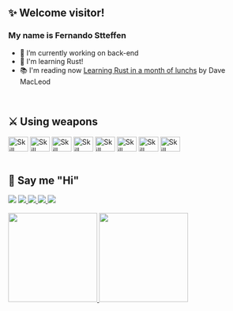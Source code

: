 ## ✨ Welcome visitor! 
### My name is Fernando Stteffen

- 🔭 I’m currently working on back-end
- 🌱 I'm learning Rust!
- 📚 I'm reading now [Learning Rust in a month of lunchs](https://www.amazon.com.br/Learn-Month-Lunches-David-MacLeod/dp/1633438236) by Dave MacLeod 
<br />

## ⚔ Using weapons 
<div style="display: inline_block;">
 <img align="center" height="30" width="40" alt="Skill html"src="https://cdn.jsdelivr.net/gh/devicons/devicon/icons/html5/html5-original.svg" />
 <img align="center" height="30" width="40" alt="Skill css"src="https://cdn.jsdelivr.net/gh/devicons/devicon/icons/css3/css3-original.svg" />
 <img align="center" height="30" width="40" alt="Skill nodejs"src="https://cdn.jsdelivr.net/gh/devicons/devicon/icons/nodejs/nodejs-original.svg" />
 <img align="center" height="30" width="40" alt="Skill python" src="https://cdn.jsdelivr.net/gh/devicons/devicon/icons/python/python-original.svg" />
 <img align="center" height="30" width="40" alt="Skill php" src="https://cdn.jsdelivr.net/gh/devicons/devicon/icons/php/php-plain.svg" />
 <img align="center" height="30" width="40" alt="Skill react" src="https://cdn.jsdelivr.net/gh/devicons/devicon/icons/react/react-original.svg" />
 <img align="center" height="30" width="40" alt="Skill debian based os's" src="https://cdn.jsdelivr.net/gh/devicons/devicon/icons/debian/debian-original.svg" />
 <img align="center" height="30" width="40" alt="Skill rust" src="https://cdn.jsdelivr.net/gh/devicons/devicon@latest/icons/rust/rust-line.svg" />
</div>
<br />

## 🤝 Say me "Hi"
 <div>
  <a href="mailto:fernando.stteffen@gmail.com" target="_blank" alt="Fernando email link"> <img src="https://img.shields.io/badge/Gmail-D14836?style=for-the-badge&logo=gmail&logoColor=white" /></a>
  <a href="https://www.instagram.com/fernandostteffen/" target="_blank"  alt="Fernando Instagram link"><img src=https://img.shields.io/badge/Instagram-E4405F?style=for-the-badge&logo=instagram&logoColor=white  />
  <a href="https://www.linkedin.com/in/fernando-stteffen-9b9460210/" target="_blank"  alt="Fernando Linkedin link"><img src=https://img.shields.io/badge/LinkedIn-0077B5?style=for-the-badge&logo=linkedin&logoColor=white  />
  <a href="https://www.facebook.com/fernando.stteffen" target="_blank"  alt="Fernando Facebook link"><img src=https://img.shields.io/badge/Facebook-1877F2?style=for-the-badge&logo=facebook&logoColor=white  />
  <a href="https://twitter.com/FStteffen" target="_blank" alt="Fernando Twitter link"><img src=https://img.shields.io/badge/Twitter-1DA1F2?style=for-the-badge&logo=twitter&logoColor=white  />

  
</div>
<br /> 
<div>
 <a href="https://github.com/fernando-stteffen/fernando-stteffen">
  <img height="180em" src="https://github-readme-stats.vercel.app/api/top-langs/?username=fernando-stteffen&theme=algolia&layout=compact&count_private=true" />
  <img height="180em" src="https://github-readme-stats.vercel.app/api?username=fernando-stteffen&theme=algolia&count_private=true&show_icons=true" />
 </a>
</div>


